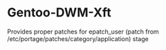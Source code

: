 # Gentoo-DWM-Xft
Provides proper patches for epatch_user (patch from /etc/portage/patches/category/application) stage
